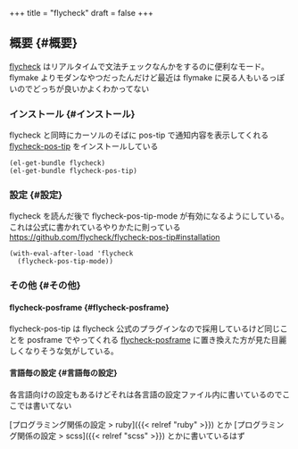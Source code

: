 +++
title = "flycheck"
draft = false
+++

## 概要 {#概要}

[flycheck](https://www.flycheck.org/en/latest/) はリアルタイムで文法チェックなんかをするのに便利なモード。
flymake よりモダンなやつだったんだけど最近は flymake に戻る人もいるっぽいのでどっちが良いかよくわかってない


### インストール {#インストール}

flycheck と同時にカーソルのそばに pos-tip で通知内容を表示してくれる [flycheck-pos-tip](https://github.com/flycheck/flycheck-pos-tip) をインストールしている

```emacs-lisp
(el-get-bundle flycheck)
(el-get-bundle flycheck-pos-tip)
```


### 設定 {#設定}

flycheck を読んだ後で flycheck-pos-tip-mode が有効になるようにしている。これは公式に書かれているやりかたに則っている
<https://github.com/flycheck/flycheck-pos-tip#installation>

```emacs-lisp
(with-eval-after-load 'flycheck
  (flycheck-pos-tip-mode))
```


### その他 {#その他}


#### flycheck-posframe {#flycheck-posframe}

flycheck-pos-tip は flycheck 公式のプラグインなので採用しているけど同じことを posframe でやってくれる [flycheck-posframe](https://github.com/alexmurray/flycheck-posframe) に置き換えた方が見た目麗しくなりそうな気がしている。


#### 言語毎の設定 {#言語毎の設定}

各言語向けの設定もあるけどそれは各言語の設定ファイル内に書いているのでここでは書いてない

[プログラミング関係の設定 > ruby]({{< relref "ruby" >}}) とか [プログラミング関係の設定 > scss]({{< relref "scss" >}}) とかに書いているはず
